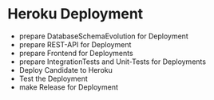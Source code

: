 # Heroku Deployment
* prepare DatabaseSchemaEvolution for Deployment 
* prepare REST-API for Deployment
* prepare Frontend for Deployments
* prepare IntegrationTests and Unit-Tests for Deployments
* Deploy Candidate to Heroku
* Test the Deployment
* make Release for Deployment

